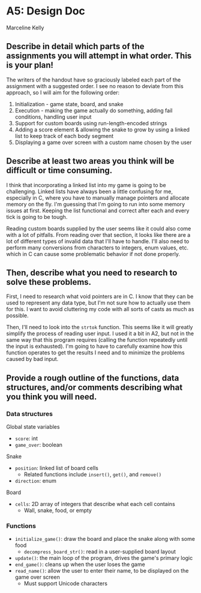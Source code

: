 # A5: Design Doc

Marceline Kelly

## Describe in detail which parts of the assignments you will attempt in what order. This is your plan!

The writers of the handout have so graciously labeled each part of the assignment with a suggested order.
I see no reason to deviate from this approach, so I will aim for the following order:

1. Initialization - game state, board, and snake
2. Execution - making the game actually do something, adding fail conditions, handling user input
3. Support for custom boards using run-length-encoded strings
4. Adding a score element & allowing the snake to grow by using a linked list to keep track of each body segment
5. Displaying a game over screen with a custom name chosen by the user

## Describe at least two areas you think will be difficult or time consuming.

I think that incorporating a linked list into my game is going to be challenging.
Linked lists have always been a little confusing for me, especially in C, where you have to manually manage pointers and allocate memory on the fly.
I'm guessing that I'm going to run into some memory issues at first. 
Keeping the list functional and correct after each and every tick is going to be tough.

Reading custom boards supplied by the user seems like it could also come with a lot of pitfalls.
From reading over that section, it looks like there are a lot of different types of invalid data that I'll have to handle.
I'll also need to perform many conversions from characters to integers, enum values, etc. which in C can cause some problematic behavior if not done properly.

## Then, describe what you need to research to solve these problems.

First, I need to research what void pointers are in C.
I know that they can be used to represent any data type, but I'm not sure how to actually use them for this.
I want to avoid cluttering my code with all sorts of casts as much as possible.

Then, I'll need to look into the `strtok` function.
This seems like it will greatly simplify the process of reading user input.
I used it a bit in A2, but not in the same way that this program requires (calling the function repeatedly until the input is exhausted).
I'm going to have to carefully examine how this function operates to get the results I need and to minimize the problems caused by bad input.

## Provide a rough outline of the functions, data structures, and/or comments describing what you think you will need.

### Data structures

Global state variables
* `score`: int
* `game_over`: boolean

Snake
* `position`: linked list of board cells
  * Related functions include `insert()`, `get()`, and `remove()`
* `direction`: enum

Board
* `cells`: 2D array of integers that describe what each cell contains 
  * Wall, snake, food, or empty

### Functions

* `initialize_game()`: draw the board and place the snake along with some food
  * `decompress_board_str()`: read in a user-supplied board layout
* `update()`: the main loop of the program, drives the game's primary logic
* `end_game()`: cleans up when the user loses the game
* `read_name()`: allow the user to enter their name, to be displayed on the game over screen
  * Must support Unicode characters